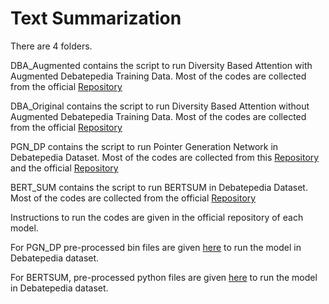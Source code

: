 # Text Summarization

There are 4 folders.

DBA_Augmented contains the script to run Diversity Based Attention with Augmented Debatepedia Training Data. Most of the codes are collected from the official [Repository](https://github.com/PrekshaNema25/DiverstiyBasedAttentionMechanism)

DBA_Original contains the script to run Diversity Based Attention without Augmented Debatepedia Training Data. Most of the codes are collected from the official [Repository](https://github.com/PrekshaNema25/DiverstiyBasedAttentionMechanism)

PGN_DP contains the script to run Pointer Generation Network in Debatepedia Dataset. Most of the codes are collected from this [Repository](https://github.com/talbaumel/RSAsummarization) and the official [Repository](https://github.com/abisee/pointer-generator)

BERT_SUM contains the script to run BERTSUM in Debatepedia Dataset. Most of the codes are collected from the official [Repository](https://github.com/nlpyang/PreSumm)

Instructions to run the codes are given in the official repository of each model. 

For PGN_DP pre-processed bin files are given [here](https://github.com/tahmedge/Text-Summarization/tree/master/PGN_DP/dp_stories_PGN) to run the model in Debatepedia dataset.

For BERTSUM, pre-processed python files are given [here](https://github.com/tahmedge/Text-Summarization/tree/master/BERTSUM_QFAS/dp_stories_tokenized_newline_without_query_bert) to run the model in Debatepedia dataset.

